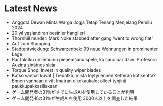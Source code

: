 # Latest News
-  Anggota Dewan Minta Warga Jogja Tetap Tenang Menjelang Pemilu 2024
-  20 yıl yaşlandıran besinler hangileri
-  Thornhill murder: Mark Noke stabbed after gang 'went to wrong flat'
-  Auf zum Shopping
-  Stadtentwicklung: Schwarzenbek: 99 neue Wohnungen in prominenter Lage
-  Par taktiku un lēmumu pieņemšanu spēlē, ko sauc par dzīvi. Profesora Auziņa zinātnes sleja
-  Torque Shop: Invest in quality wiper blades
-  Katso vanhat kuvat | Tiedätkö, mistä löytyi ennen Ketterän kotikenttä? Ennen vanhaan eivät Imatran ulkokaukalot olleet tyhjinä paukkupakkasillakaan
-  ゲーム開発者の31％がすでに生成AIを使用していることが判明
-  ゲーム開発者の31％が生成AIを使用 3000人以上を調査した結果
